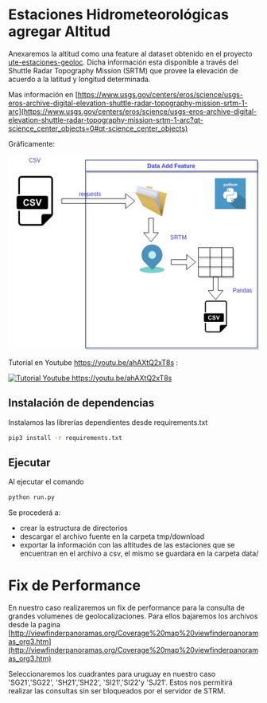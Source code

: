 # Estaciones Hidrometeorológicas agregar Altitud
Anexaremos la altitud como una feature al dataset obtenido en el proyecto [ute-estaciones-geoloc](https://ml-as-a-service.github.io/ute-estaciones-geoloc/). Dicha información esta disponible a través del  Shuttle Radar Topography Mission (SRTM) que provee la elevación de acuerdo a la latitud y longitud determinada.

Mas información en [https://www.usgs.gov/centers/eros/science/usgs-eros-archive-digital-elevation-shuttle-radar-topography-mission-srtm-1-arc](https://www.usgs.gov/centers/eros/science/usgs-eros-archive-digital-elevation-shuttle-radar-topography-mission-srtm-1-arc?qt-science_center_objects=0#qt-science_center_objects)




Gráficamente:

![ValidacionProductosSatelitales](assets/img/ValidacionProductosSatelitales-Page-2.jpg "Diagrama del proceso.")


Tutorial en Youtube https://youtu.be/ahAXtQ2xT8s :

[![Tutorial Youtube https://youtu.be/ahAXtQ2xT8s ](https://img.youtube.com/vi/ahAXtQ2xT8s/0.jpg)](https://www.youtube.com/watch?v=ahAXtQ2xT8s)



## Instalación de dependencias
Instalamos las librerías dependientes desde requirements.txt

```bash
pip3 install -r requirements.txt
```

## Ejecutar
Al ejecutar el comando

```bash
python run.py
```
Se procederá a:
- crear la estructura de directorios
- descargar el archivo fuente en la carpeta tmp/download
- exportar la información con las altitudes de las estaciones que se encuentran en el archivo a csv, el mismo se guardara en la carpeta data/


# Fix de Performance
En nuestro caso realizaremos un fix de performance para la consulta de grandes volumenes de geolocalizaciones. Para ellos bajaremos los archivos desde la pagina [http://viewfinderpanoramas.org/Coverage%20map%20viewfinderpanoramas_org3.htm](http://viewfinderpanoramas.org/Coverage%20map%20viewfinderpanoramas_org3.htm)

Seleccionaremos los cuadrantes para uruguay en nuestro caso 'SG21','SG22',  'SH21','SH22',  'SI21','SI22'y  'SJ21'. Estos nos permitirá realizar las consultas sin ser bloqueados por el servidor de STRM.
